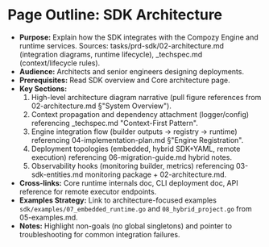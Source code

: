 # Page Outline: SDK Architecture
- **Purpose:** Explain how the SDK integrates with the Compozy Engine and runtime services. Sources: tasks/prd-sdk/02-architecture.md (integration diagrams, runtime lifecycle), _techspec.md (context/lifecycle rules).
- **Audience:** Architects and senior engineers designing deployments.
- **Prerequisites:** Read SDK overview and Core architecture page.
- **Key Sections:**
  1. High-level architecture diagram narrative (pull figure references from 02-architecture.md §"System Overview").
  2. Context propagation and dependency attachment (logger/config) referencing _techspec.md "Context-First Pattern".
  3. Engine integration flow (builder outputs → registry → runtime) referencing 04-implementation-plan.md §"Engine Registration".
  4. Deployment topologies (embedded, hybrid SDK+YAML, remote execution) referencing 06-migration-guide.md hybrid notes.
  5. Observability hooks (monitoring builder, metrics) referencing 03-sdk-entities.md monitoring package + 02-architecture.md.
- **Cross-links:** Core runtime internals doc, CLI deployment doc, API reference for remote executor endpoints.
- **Examples Strategy:** Link to architecture-focused examples `sdk/examples/07_embedded_runtime.go` and `08_hybrid_project.go` from 05-examples.md.
- **Notes:** Highlight non-goals (no global singletons) and pointer to troubleshooting for common integration failures.

